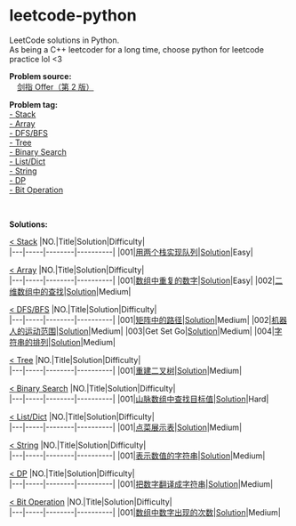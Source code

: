 # leetcode-python

LeetCode solutions in Python.  
As being a C++ leetcoder for a long time, choose python for leetcode practice lol <3  

**Problem source:**  
&emsp;[剑指 Offer（第 2 版）][0]  

[0]:https://leetcode-cn.com/problem-list/xb9nqhhg/

<div id="problem_tag"></div>

**Problem tag:**  
[- Stack](#stack)   
[- Array](#array)  
[- DFS/BFS](#dfs_bfs)  
[- Tree](#tree)   
[- Binary Search](#binary_search)   
[- List/Dict](#list_dict)  
[- String](#string)  
[- DP](#dp)  
[- Bit Operation](#bit_opt)

</br>

**Solutions:**  

<div id="stack"></div>  
 
[< Stack](#problem_tag)
|NO.|Title|Solution|Difficulty|  
|---|-----|--------|----------|
|001|[用两个栈实现队列](https://leetcode-cn.com/problems/yong-liang-ge-zhan-shi-xian-dui-lie-lcof/)|[Solution](./src/stack/yong-liang-ge-zhan-shi-xian-dui-lie-lcof.py)|Easy|

<div id="array"></div>  
 
[< Array](#problem_tag)
|NO.|Title|Solution|Difficulty|  
|---|-----|--------|----------|
|001|[数组中重复的数字](https://leetcode-cn.com/problems/shu-zu-zhong-zhong-fu-de-shu-zi-lcof/)|[Solution](./src/array/shu-zu-zhong-zhong-fu-de-shu-zi-lcof.py)|Easy|
|002|[二维数组中的查找](https://leetcode-cn.com/problems/er-wei-shu-zu-zhong-de-cha-zhao-lcof/)|[Solution](./src/array/er-wei-shu-zu-zhong-de-cha-zhao-lcof.py)|Medium|  

<div id="dfs_bfs"></div>  
 
[< DFS/BFS](#problem_tag)
|NO.|Title|Solution|Difficulty|  
|---|-----|--------|----------|
|001|[矩阵中的路径](https://leetcode-cn.com/problems/ju-zhen-zhong-de-lu-jing-lcof/)|[Solution](./src/dfs/ju-zhen-zhong-de-lu-jing-lcof.py)|Medium|
|002|[机器人的运动范围](https://leetcode-cn.com/problems/ji-qi-ren-de-yun-dong-fan-wei-lcof/)|[Solution](./src/dfs/ji-qi-ren-de-yun-dong-fan-wei-lcof.py)|Medium|
|003|Get Set Go|[Solution](./src/dfs/get-set-go.py)|Medium|
|004|[字符串的排列](https://leetcode-cn.com/problems/zi-fu-chuan-de-pai-lie-lcof/)|[Solution](./src/dfs/zi-fu-chuan-de-pai-lie-lcof.py)|Medium|

<div id="tree"></div>  
 
[< Tree](#problem_tag)
|NO.|Title|Solution|Difficulty|  
|---|-----|--------|----------|
|001|[重建二叉树](https://leetcode-cn.com/problems/zhong-jian-er-cha-shu-lcof/)|[Solution](./src/tree/zhong-jian-er-cha-shu-lcof.py)|Medium|

<div id="binary_search"></div>  
 
[< Binary Search](#problem_tag)
|NO.|Title|Solution|Difficulty|  
|---|-----|--------|----------|
|001|[山脉数组中查找目标值](https://leetcode-cn.com/problems/find-in-mountain-array/)|[Solution](./src/binary_search/find-in-mountain-array.py)|Hard|

<div id="list_dfs"></div>

[< List/Dict](#problem_tag)
|NO.|Title|Solution|Difficulty|  
|---|-----|--------|----------|
|001|[点菜展示表](https://leetcode-cn.com/problems/display-table-of-food-orders-in-a-restaurant/)|[Solution](./src/list-dict/display-table-of-food-orders-in-a-restaurant.py)|Medium|

<div id="string"></div>

[< String](#problem_tag)
|NO.|Title|Solution|Difficulty|  
|---|-----|--------|----------|
|001|[表示数值的字符串](https://leetcode-cn.com/problems/biao-shi-shu-zhi-de-zi-fu-chuan-lcof/)|[Solution](./src/string/biao-shi-shu-zhi-de-zi-fu-chuan-lcof.py)|Medium|

<div id="dp"></div>

[< DP](#problem_tag)
|NO.|Title|Solution|Difficulty|  
|---|-----|--------|----------|
|001|[把数字翻译成字符串](https://leetcode-cn.com/problems/ba-shu-zi-fan-yi-cheng-zi-fu-chuan-lcof/)|[Solution](./src/dp/ba-shu-zi-fan-yi-cheng-zi-fu-chuan-lcof.py)|Medium|

<div id="bit_opt"></div>

[< Bit Operation](#problem_tag)
|NO.|Title|Solution|Difficulty|  
|---|-----|--------|----------|
|001|[数组中数字出现的次数](https://leetcode-cn.com/problems/shu-zu-zhong-shu-zi-chu-xian-de-ci-shu-lcof/)|[Solution](./src/bit_opt/shu-zu-zhong-shu-zi-chu-xian-de-ci-shu-lcof.py)|Medium|